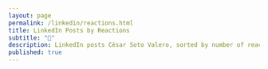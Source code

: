 ```yaml
---
layout: page
permalink: /linkedin/reactions.html
title: LinkedIn Posts by Reactions
subtitle: "🤝"
description: LinkedIn posts César Soto Valero, sorted by number of reactions.
published: true
---
```


